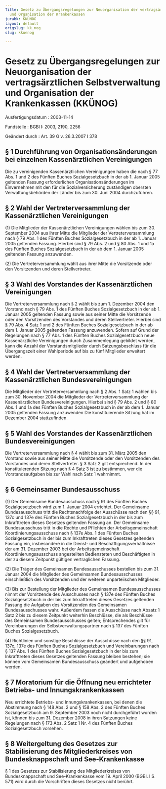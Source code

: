 ```yaml
---
Title: Gesetz zu Übergangsregelungen zur Neuorganisation der vertragsärztlichen Selbstverwaltung
  und Organisation der Krankenkassen
jurabk: KKÜNOG
layout: default
origslug: kk_nog
slug: kkuenog

---
```


# Gesetz zu Übergangsregelungen zur Neuorganisation der vertragsärztlichen Selbstverwaltung und Organisation der Krankenkassen (KKÜNOG)

Ausfertigungsdatum
:   2003-11-14

Fundstelle
:   BGBl I: 2003, 2190, 2256

Geändert durch
:   Art. 39 G v. 26.3.2007 I 378

## § 1 Durchführung von Organisationsänderungen bei einzelnen Kassenärztlichen Vereinigungen

Die zu vereinigenden Kassenärztlichen Vereinigungen haben die nach §
77 Abs. 1 und 2 des Fünften Buches Sozialgesetzbuch in der ab 1.
Januar 2005 geltenden Fassung erforderlichen Organisationsänderungen
im Einvernehmen mit den für die Sozialversicherung zuständigen
obersten Verwaltungsbehörden der Länder bis zum 30. Juni 2004
durchzuführen.

## § 2 Wahl der Vertreterversammlung der Kassenärztlichen Vereinigungen

(1) Die Mitglieder der Kassenärztlichen Vereinigungen wählen bis zum
30\. September 2004 aus ihrer Mitte die Mitglieder der
Vertreterversammlung nach § 79 Abs. 1 des Fünften Buches
Sozialgesetzbuch in der ab 1. Januar 2005 geltenden Fassung. Hierbei
sind § 79 Abs. 2 und § 80 Abs. 1 und 1a des Fünften Buches
Sozialgesetzbuch in der ab dem 1. Januar 2005 geltenden Fassung
anzuwenden.

(2) Die Vertreterversammlung wählt aus ihrer Mitte die Vorsitzende
oder den Vorsitzenden und deren Stellvertreter.

## § 3 Wahl des Vorstandes der Kassenärztlichen Vereinigungen

Die Vertreterversammlung nach § 2 wählt bis zum 1. Dezember 2004 den
Vorstand nach § 79 Abs. 1 des Fünften Buches Sozialgesetzbuch in der
ab 1. Januar 2005 geltenden Fassung sowie aus seiner Mitte die
Vorsitzende oder den Vorsitzenden des Vorstandes und deren
Stellvertreter. Hierbei sind § 79 Abs. 4 Satz 1 und 2 des Fünften
Buches Sozialgesetzbuch in der ab dem 1. Januar 2005 geltenden Fassung
anzuwenden. Sofern auf Grund der Regelungen nach § 77 Abs. 1 des
Fünften Buches Sozialgesetzbuch neue Kassenärztliche Vereinigungen
durch Zusammenlegung gebildet werden, kann die Anzahl der
Vorstandsmitglieder durch Satzungsbeschluss für die Übergangszeit
einer Wahlperiode auf bis zu fünf Mitglieder erweitert werden.

## § 4 Wahl der Vertreterversammlung der Kassenärztlichen Bundesvereinigungen

Die Mitglieder der Vertreterversammlung nach § 2 Abs. 1 Satz 1 wählen
bis zum 30. November 2004 die Mitglieder der Vertreterversammlung der
Kassenärztlichen Bundesvereinigungen. Hierbei sind § 79 Abs. 2 und §
80 Abs. 1 und 1a des Fünften Buches Sozialgesetzbuch in der ab dem 1.
Januar 2005 geltenden Fassung anzuwenden Die konstituierende Sitzung
hat im Dezember 2004 stattzufinden.

## § 5 Wahl des Vorstandes der Kassenärztlichen Bundesvereinigungen

Die Vertreterversammlung nach § 4 wählt bis zum 31. März 2005 den
Vorstand sowie aus seiner Mitte die Vorsitzende oder den Vorsitzenden
des Vorstandes und deren Stellvertreter. § 3 Satz 2 gilt entsprechend.
In der konstituierenden Sitzung nach § 4 Satz 3 ist zu bestimmen, wer
die Vorstandsaufgaben bis zur Wahl nach Satz 1 wahrnimmt.

## § 6 Gemeinsamer Bundesausschuss

(1) Der Gemeinsame Bundesausschuss nach § 91 des Fünften Buches
Sozialgesetzbuch wird zum 1. Januar 2004 errichtet. Der Gemeinsame
Bundesausschuss tritt die Rechtsnachfolge der Ausschüsse nach den §§
91, 137c und 137e des Fünften Buches Sozialgesetzbuch in der bis zum
Inkrafttreten dieses Gesetzes geltenden Fassung an. Der Gemeinsame
Bundesausschuss tritt in die Rechte und Pflichten der
Arbeitsgemeinschaft Koordinierungsausschuss nach § 137e Abs. 1 des
Fünften Buches Sozialgesetzbuch in der bis zum Inkrafttreten dieses
Gesetzes geltenden Fassung ein, insbesondere in die Dienst- und
Beschäftigungsverhältnisse der am 31. Dezember 2003 bei der
Arbeitsgemeinschaft Koordinierungsausschuss angestellten Bediensteten
und Beschäftigten in der zu diesem Zeitpunkt gültigen vertraglichen
Fassung.

(2) Die Träger des Gemeinsamen Bundesausschusses bestellen bis zum 31.
Januar 2004 die Mitglieder des Gemeinsamen Bundesausschusses
einschließlich des Vorsitzenden und der weiteren unparteiischen
Mitglieder.

(3) Bis zur Bestellung der Mitglieder des Gemeinsamen
Bundesausschusses nimmt der Vorsitzende des Ausschusses nach § 137e
des Fünften Buches Sozialgesetzbuch in der bis zum Inkrafttreten
dieses Gesetzes geltenden Fassung die Aufgaben des Vorsitzenden des
Gemeinsamen Bundesausschusses wahr. Außerdem fassen die Ausschüsse
nach Absatz 1 Satz 2 bis zu diesem Zeitpunkt weiterhin Beschlüsse, die
als Beschlüsse des Gemeinsamen Bundesausschusses gelten;
Entsprechendes gilt für Vereinbarungen der Selbstverwaltungspartner
nach § 137 des Fünften Buches Sozialgesetzbuch.

(4) Richtlinien und sonstige Beschlüsse der Ausschüsse nach den §§ 91,
137c, 137e des Fünften Buches Sozialgesetzbuch und Vereinbarungen nach
§ 137 Abs. 1 des Fünften Buches Sozialgesetzbuch in der bis zum
Inkrafttreten dieses Gesetzes geltenden Fassung bleiben bestehen; sie
können vom Gemeinsamen Bundesausschuss geändert und aufgehoben werden.

## § 7 Moratorium für die Öffnung neu errichteter Betriebs- und Innungskrankenkassen

Neu errichtete Betriebs- und Innungskrankenkassen, bei denen die
Abstimmung nach § 148 Abs. 2 und § 158 Abs. 2 des Fünften Buches
Sozialgesetzbuch am 9. September 2003 noch nicht durchgeführt worden
ist, können bis zum 31. Dezember 2008 in ihren Satzungen keine
Regelungen nach § 173 Abs. 2 Satz 1 Nr. 4 des Fünften Buches
Sozialgesetzbuch vorsehen.

## § 8 Weitergeltung des Gesetzes zur Stabilisierung des Mitgliederkreises von Bundesknappschaft und See-Krankenkasse

§ 1 des Gesetzes zur Stabilisierung des Mitgliederkreises von
Bundesknappschaft und See-Krankenkasse vom 19. April 2000 (BGBl. I S.
571) wird durch die Vorschriften dieses Gesetzes nicht berührt.

